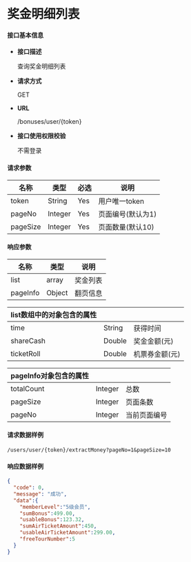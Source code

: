 # 奖金明细列表

#### **接口基本信息**

* **接口描述**

  查询奖金明细列表

* **请求方式**

  GET

* **URL**

  /bonuses/user/{token}

* **接口使用权限校验**

  不需登录

#### **请求参数**

| 名称 | 类型 | 必选 | 说明 |
| --- | --- | --- | --- |
| token | String | Yes | 用户唯一token |
| pageNo | Integer | Yes | 页面编号(默认为1) |
| pageSize | Integer | Yes | 页面数量(默认10) |

#### **响应参数**

| 名称 | 类型 | 说明 |
| --- | --- | --- |
| list | array | 奖金列表 |
| pageInfo | Object | 翻页信息 |

| list数组中的对象包含的属性 |  |  |
| --- | --- | --- |
| time | String | 获得时间 |
| shareCash | Double | 奖金金额(元) |
| ticketRoll | Double | 机票券金额(元) |

| pageInfo对象包含的属性 |  |  |
| --- | --- | --- |
| totalCount | Integer | 总数 |
| pageSize | Integer | 页面条数 |
| pageNo | Integer | 当前页面编号 |


#### **请求数据样例**

```url
/users/user/{token}/extractMoney?pageNo=1&pageSize=10
```

#### **响应数据样例**

```json
{
  "code": 0,
  "message": "成功",
  "data":{
    "memberLevel":"5级会员",
    "sumBonus":499.00,
    "usableBonus":123.32,
    "sumAirTicketAmount":450,
    "usableAirTicketAmount":299.00,
    "freeTourNumber":5
  }
}
```
